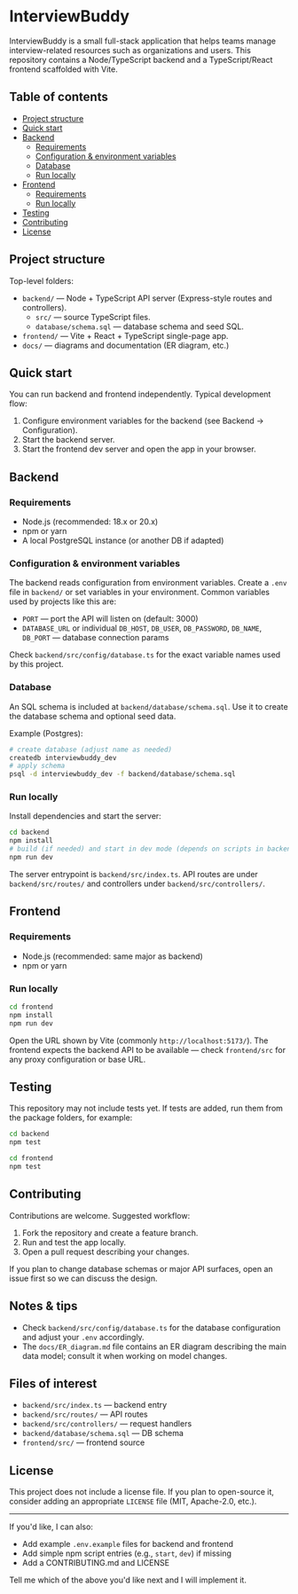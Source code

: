 # InterviewBuddy

InterviewBuddy is a small full-stack application that helps teams manage interview-related resources such as organizations and users. This repository contains a Node/TypeScript backend and a TypeScript/React frontend scaffolded with Vite.

## Table of contents

- [Project structure](#project-structure)
- [Quick start](#quick-start)
- [Backend](#backend)
	- [Requirements](#requirements)
	- [Configuration & environment variables](#configuration--environment-variables)
	- [Database](#database)
	- [Run locally](#run-locally)
- [Frontend](#frontend)
	- [Requirements](#requirements-1)
	- [Run locally](#run-locally-1)
- [Testing](#testing)
- [Contributing](#contributing)
- [License](#license)

## Project structure

Top-level folders:

- `backend/` — Node + TypeScript API server (Express-style routes and controllers).
	- `src/` — source TypeScript files.
	- `database/schema.sql` — database schema and seed SQL.
- `frontend/` — Vite + React + TypeScript single-page app.
- `docs/` — diagrams and documentation (ER diagram, etc.)

## Quick start

You can run backend and frontend independently. Typical development flow:

1. Configure environment variables for the backend (see Backend → Configuration).
2. Start the backend server.
3. Start the frontend dev server and open the app in your browser.

## Backend

### Requirements

- Node.js (recommended: 18.x or 20.x)
- npm or yarn
- A local PostgreSQL instance (or another DB if adapted)

### Configuration & environment variables

The backend reads configuration from environment variables. Create a `.env` file in `backend/` or set variables in your environment. Common variables used by projects like this are:

- `PORT` — port the API will listen on (default: 3000)
- `DATABASE_URL` or individual `DB_HOST`, `DB_USER`, `DB_PASSWORD`, `DB_NAME`, `DB_PORT` — database connection params

Check `backend/src/config/database.ts` for the exact variable names used by this project.

### Database

An SQL schema is included at `backend/database/schema.sql`. Use it to create the database schema and optional seed data.

Example (Postgres):

```bash
# create database (adjust name as needed)
createdb interviewbuddy_dev
# apply schema
psql -d interviewbuddy_dev -f backend/database/schema.sql
```

### Run locally

Install dependencies and start the server:

```bash
cd backend
npm install
# build (if needed) and start in dev mode (depends on scripts in backend/package.json)
npm run dev
```

The server entrypoint is `backend/src/index.ts`. API routes are under `backend/src/routes/` and controllers under `backend/src/controllers/`.

## Frontend

### Requirements

- Node.js (recommended: same major as backend)
- npm or yarn

### Run locally

```bash
cd frontend
npm install
npm run dev
```

Open the URL shown by Vite (commonly `http://localhost:5173/`). The frontend expects the backend API to be available — check `frontend/src` for any proxy configuration or base URL.

## Testing

This repository may not include tests yet. If tests are added, run them from the package folders, for example:

```bash
cd backend
npm test

cd frontend
npm test
```

## Contributing

Contributions are welcome. Suggested workflow:

1. Fork the repository and create a feature branch.
2. Run and test the app locally.
3. Open a pull request describing your changes.

If you plan to change database schemas or major API surfaces, open an issue first so we can discuss the design.

## Notes & tips

- Check `backend/src/config/database.ts` for the database configuration and adjust your `.env` accordingly.
- The `docs/ER_diagram.md` file contains an ER diagram describing the main data model; consult it when working on model changes.

## Files of interest

- `backend/src/index.ts` — backend entry
- `backend/src/routes/` — API routes
- `backend/src/controllers/` — request handlers
- `backend/database/schema.sql` — DB schema
- `frontend/src/` — frontend source

## License

This project does not include a license file. If you plan to open-source it, consider adding an appropriate `LICENSE` file (MIT, Apache-2.0, etc.).

---

If you'd like, I can also:

- Add example `.env.example` files for backend and frontend
- Add simple npm script entries (e.g., `start`, `dev`) if missing
- Add a CONTRIBUTING.md and LICENSE

Tell me which of the above you'd like next and I will implement it.